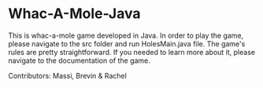 # Whac-A-Mole-Java
This is whac-a-mole game developed in Java. 
In order to play the game, please navigate to the src folder and run HolesMain.java file. The game's rules are pretty straightforward. If you needed to learn more about it, please navigate to the documentation of the game. 

Contributors: Massi, Brevin & Rachel
